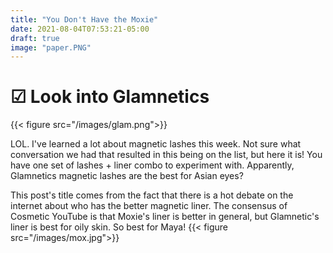 ```yaml
---
title: "You Don't Have the Moxie"
date: 2021-08-04T07:53:21-05:00
draft: true
image: "paper.PNG"
---
```

# &#x2611; Look into Glamnetics

{{< figure src="/images/glam.png">}}

LOL. I've learned a lot about magnetic lashes this week. Not sure what conversation we had that resulted in this being on the list, but here it is! You have one set of lashes + liner combo to experiment with. Apparently, Glamnetics magnetic lashes are the best for Asian eyes?

This post's title comes from the fact that there is a hot debate on the internet about who has the better magnetic liner. The consensus of Cosmetic YouTube is that Moxie's liner is better in general, but Glamnetic's liner is best for oily skin. So best for Maya!
{{< figure src="/images/mox.jpg">}}
